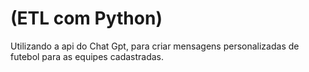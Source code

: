 # (ETL com Python)

Utilizando a api do Chat Gpt, para criar mensagens personalizadas de futebol para as equipes cadastradas.
